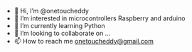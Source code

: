 - 👋 Hi, I’m @onetoucheddy
- 👀 I’m interested in microcontrollers Raspberry and arduino
- 🌱 I’m currently learning Python
- 💞️ I’m looking to collaborate on ...
- 📫 How to reach me onetoucheddy@gmail.com

<!---
onetoucheddy/onetoucheddy is a ✨ special ✨ repository because its `README.md` (this file) appears on your GitHub profile.
You can click the Preview link to take a look at your changes.
--->
